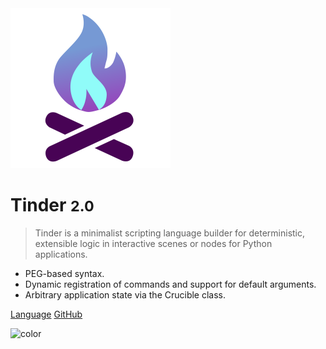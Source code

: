 <img src="tinder.svg" alt="drawing" width="256"/>

# Tinder <small>2.0</small>

> Tinder is a minimalist scripting language builder for deterministic, extensible logic in interactive scenes or nodes for Python applications.

- PEG-based syntax.
- Dynamic registration of commands and support for default arguments.
- Arbitrary application state via the Crucible class.

[Language](language.md)
[GitHub](https://github.com/Hyomoto/TorchBox)

![color](#564592)